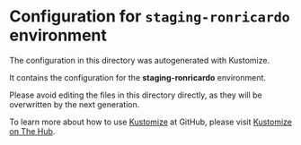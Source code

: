 # Configuration for `staging-ronricardo` environment

The configuration in this directory was autogenerated with Kustomize.

It contains the configuration for the **staging-ronricardo** environment.

Please avoid editing the files in this directory directly, as they will be overwritten by the next generation.

To learn more about how to use [Kustomize](https://kustomize.io/) at GitHub, please visit [Kustomize on The Hub](https://thehub.github.com/epd/engineering/products-and-services/internal/moda/kustomize/).
